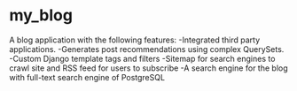 # my_blog
A blog application with the following features:
-Integrated third party applications.
-Generates post recommendations using complex QuerySets.
-Custom Django template tags and filters 
-Sitemap for search engines to crawl site and RSS feed for users to subscribe
-A search engine for the blog with full-text search engine of PostgreSQL

